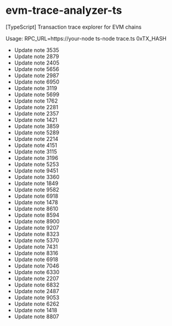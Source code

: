 # evm-trace-analyzer-ts
[TypeScript] Transaction trace explorer for EVM chains

Usage:
  RPC_URL=https://your-node ts-node trace.ts 0xTX_HASH
- Update note 3535
- Update note 2879
- Update note 2405
- Update note 5656
- Update note 2987
- Update note 6950
- Update note 3119
- Update note 5699
- Update note 1762
- Update note 2281
- Update note 2357
- Update note 1421
- Update note 3859
- Update note 5289
- Update note 2214
- Update note 4151
- Update note 3115
- Update note 3196
- Update note 5253
- Update note 9451
- Update note 3360
- Update note 1849
- Update note 9582
- Update note 6918
- Update note 1478
- Update note 8610
- Update note 8594
- Update note 8900
- Update note 9207
- Update note 8323
- Update note 5370
- Update note 7431
- Update note 8316
- Update note 6918
- Update note 7046
- Update note 6330
- Update note 2207
- Update note 6832
- Update note 2487
- Update note 9053
- Update note 6262
- Update note 1418
- Update note 8807
